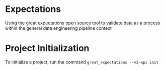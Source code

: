 # Expectations
Using the great expectations open source tool to validate data as a process within the general data engineering pipeline context

# Project Initialization
 To initialize a project, run the command `great_expectations --v3-api init`
